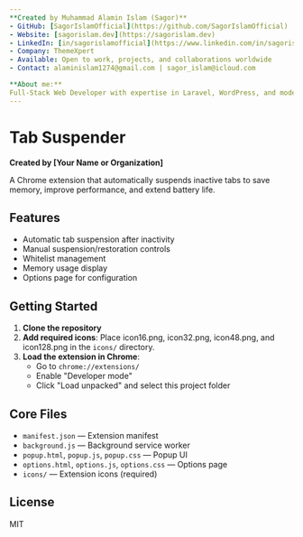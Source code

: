 ```yaml
---
**Created by Muhammad Alamin Islam (Sagor)**  
- GitHub: [SagorIslamOfficial](https://github.com/SagorIslamOfficial)  
- Website: [sagorislam.dev](https://sagorislam.dev)  
- LinkedIn: [in/sagorislamofficial](https://www.linkedin.com/in/sagorislamofficial/)  
- Company: ThemeXpert  
- Available: Open to work, projects, and collaborations worldwide  
- Contact: alaminislam1274@gmail.com | sagor_islam@icloud.com  

**About me:**  
Full-Stack Web Developer with expertise in Laravel, WordPress, and modern web technologies. Passionate about building scalable solutions, learning new technologies, and contributing to open source. Based in Dhaka, Bangladesh, and always eager to collaborate on innovative projects.
---
```


# Tab Suspender

**Created by [Your Name or Organization]**

A Chrome extension that automatically suspends inactive tabs to save memory, improve performance, and extend battery life.

## Features
- Automatic tab suspension after inactivity
- Manual suspension/restoration controls
- Whitelist management
- Memory usage display
- Options page for configuration

## Getting Started

1. **Clone the repository**
2. **Add required icons**: Place icon16.png, icon32.png, icon48.png, and icon128.png in the `icons/` directory.
3. **Load the extension in Chrome**:
   - Go to `chrome://extensions/`
   - Enable "Developer mode"
   - Click "Load unpacked" and select this project folder

## Core Files
- `manifest.json` — Extension manifest
- `background.js` — Background service worker
- `popup.html`, `popup.js`, `popup.css` — Popup UI
- `options.html`, `options.js`, `options.css` — Options page
- `icons/` — Extension icons (required)

## License
MIT 